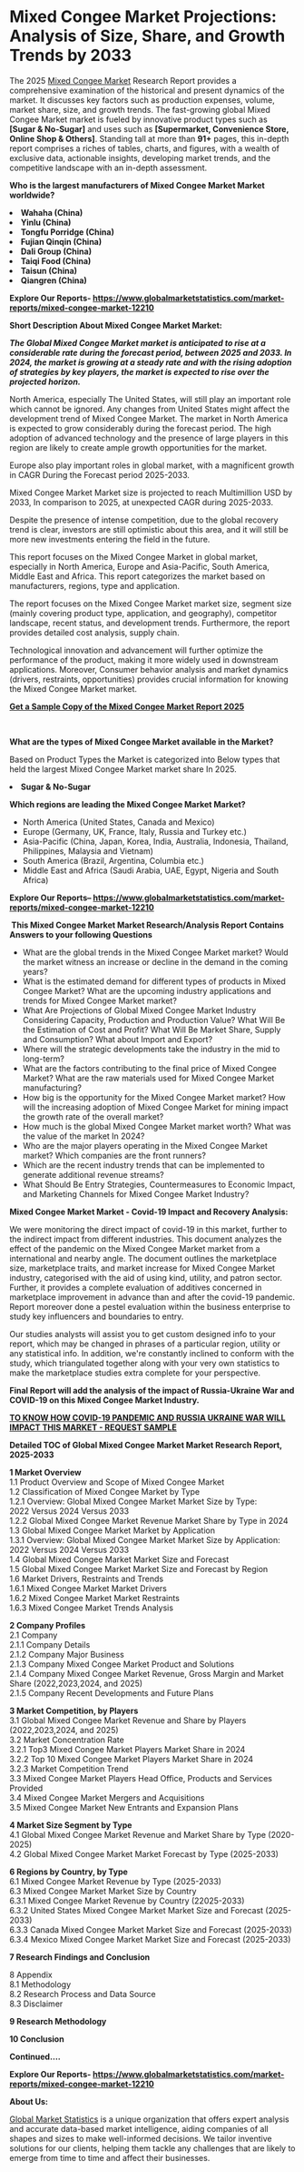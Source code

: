 <H1>Mixed Congee Market Projections: Analysis of Size, Share, and Growth Trends by 2033</H1><p>The 2025 <a href="https://www.globalmarketstatistics.com/market-reports/mixed-congee-market-12210">Mixed Congee Market</a> Research Report provides a comprehensive examination of the historical and present dynamics of the market. It discusses key factors such as production expenses, volume, market share, size, and growth trends. The fast-growing global Mixed Congee Market market is fueled by innovative product types such as <strong>[Sugar & No-Sugar]</strong> and uses such as <strong>[Supermarket, Convenience Store, Online Shop & Others]</strong>. Standing tall at more than <strong>91+</strong> pages, this in-depth report comprises a riches of tables, charts, and figures, with a wealth of exclusive data, actionable insights, developing market trends, and the competitive landscape with an in-depth assessment.</p><p><strong>Who is the largest manufacturers of Mixed Congee Market Market worldwide?</strong></p><p><strong><li>Wahaha (China)<li>Yinlu (China)<li>Tongfu Porridge (China)<li>Fujian Qinqin (China)<li>Dali Group (China)<li>Taiqi Food (China)<li>Taisun (China)<li>Qiangren (China)</strong></p><p><strong>Explore Our Reports-&nbsp;<a href="https://wordhtml.com/">https://www.globalmarketstatistics.com/market-reports/mixed-congee-market-12210</a></strong></p><p><strong>Short Description About Mixed Congee Market Market:</strong></p><p><strong><em>The Global Mixed Congee Market market is anticipated to rise at a considerable rate during the forecast period, between 2025 and 2033. In 2024, the market is growing at a steady rate and with the rising adoption of strategies by key players, the market is expected to rise over the projected horizon.</em></strong></p><p>North America, especially The United States, will still play an important role which cannot be ignored. Any changes from United States might affect the development trend of Mixed Congee Market. The market in North America is expected to grow considerably during the forecast period. The high adoption of advanced technology and the presence of large players in this region are likely to create ample growth opportunities for the market.</p><p>Europe also play important roles in global market, with a magnificent growth in CAGR During the Forecast period 2025-2033.</p><p>Mixed Congee Market Market size is projected to reach Multimillion USD by 2033, In comparison to 2025, at unexpected CAGR during 2025-2033.</p><p>Despite the presence of intense competition, due to the global recovery trend is clear, investors are still optimistic about this area, and it will still be more new investments entering the field in the future.</p><p>This report focuses on the Mixed Congee Market in global market, especially in North America, Europe and Asia-Pacific, South America, Middle East and Africa. This report categorizes the market based on manufacturers, regions, type and application.</p><p>The report focuses on the Mixed Congee Market market size, segment size (mainly covering product type, application, and geography), competitor landscape, recent status, and development trends. Furthermore, the report provides detailed cost analysis, supply chain.</p><p>Technological innovation and advancement will further optimize the performance of the product, making it more widely used in downstream applications. Moreover, Consumer behavior analysis and market dynamics (drivers, restraints, opportunities) provides crucial information for knowing the Mixed Congee Market market.</p><p><strong><a href="https://www.globalmarketstatistics.com/market-reports/mixed-congee-market-12210">Get a Sample Copy of the Mixed Congee Market Report 2025</a></strong></p><p>&nbsp;</p><p><strong>What are the types of Mixed Congee Market available in the Market?</strong></p><p>Based on Product Types the Market is categorized into Below types that held the largest Mixed Congee Market market share In 2025.</p><p><strong><li>Sugar & No-Sugar</strong></p><p><strong>Which regions are leading the Mixed Congee Market Market?</strong></p><ul><li>North America (United States, Canada and Mexico)</li><li>Europe (Germany, UK, France, Italy, Russia and Turkey etc.)</li><li>Asia-Pacific (China, Japan, Korea, India, Australia, Indonesia, Thailand, Philippines, Malaysia and Vietnam)</li><li>South America (Brazil, Argentina, Columbia etc.)</li><li>Middle East and Africa (Saudi Arabia, UAE, Egypt, Nigeria and South Africa)</li></ul><p><strong>Explore Our Reports&ndash;&nbsp;<a href="https://www.globalmarketstatistics.com/market-reports/mixed-congee-market-12210">https://www.globalmarketstatistics.com/market-reports/mixed-congee-market-12210</a></strong></p><p><strong>&nbsp;This Mixed Congee Market Market Research/Analysis Report Contains Answers to your following Questions</strong></p><ul><li>What are the global trends in the Mixed Congee Market market? Would the market witness an increase or decline in the demand in the coming years?</li><li>What is the estimated demand for different types of products in Mixed Congee Market? What are the upcoming industry applications and trends for Mixed Congee Market market?</li><li>What Are Projections of Global Mixed Congee Market Industry Considering Capacity, Production and Production Value? What Will Be the Estimation of Cost and Profit? What Will Be Market Share, Supply and Consumption? What about Import and Export?</li><li>Where will the strategic developments take the industry in the mid to long-term?</li><li>What are the factors contributing to the final price of Mixed Congee Market? What are the raw materials used for Mixed Congee Market manufacturing?</li><li>How big is the opportunity for the Mixed Congee Market market? How will the increasing adoption of Mixed Congee Market for mining impact the growth rate of the overall market?</li><li>How much is the global Mixed Congee Market market worth? What was the value of the market In 2024?</li><li>Who are the major players operating in the Mixed Congee Market market? Which companies are the front runners?</li><li>Which are the recent industry trends that can be implemented to generate additional revenue streams?</li><li>What Should Be Entry Strategies, Countermeasures to Economic Impact, and Marketing Channels for Mixed Congee Market Industry?</li></ul><p><strong>Mixed Congee Market Market - Covid-19 Impact and Recovery Analysis:</strong></p><p>We were monitoring the direct impact of covid-19 in this market, further to the indirect impact from different industries. This document analyzes the effect of the pandemic on the Mixed Congee Market market from a international and nearby angle. The document outlines the marketplace size, marketplace traits, and market increase for Mixed Congee Market industry, categorised with the aid of using kind, utility, and patron sector. Further, it provides a complete evaluation of additives concerned in marketplace improvement in advance than and after the covid-19 pandemic. Report moreover done a pestel evaluation within the business enterprise to study key influencers and boundaries to entry.</p><p>Our studies analysts will assist you to get custom designed info to your report, which may be changed in phrases of a particular region, utility or any statistical info. In addition, we're constantly inclined to conform with the study, which triangulated together along with your very own statistics to make the marketplace studies extra complete for your perspective.</p><p><strong>Final Report will add the analysis of the impact of Russia-Ukraine War and COVID-19 on this Mixed Congee Market Industry.</strong></p><p><strong><a href="https://www.globalmarketstatistics.com/market-reports/mixed-congee-market-12210">TO KNOW HOW COVID-19 PANDEMIC AND RUSSIA UKRAINE WAR WILL IMPACT THIS MARKET - REQUEST SAMPLE</a></strong></p><p><strong>Detailed TOC of Global Mixed Congee Market Market Research Report, 2025-2033</strong></p><p><strong>1 Market Overview</strong><br /> 1.1 Product Overview and Scope of Mixed Congee Market<br /> 1.2 Classification of Mixed Congee Market by Type<br /> 1.2.1 Overview: Global Mixed Congee Market Market Size by Type: 2022&nbsp;Versus 2024 Versus 2033<br /> 1.2.2 Global Mixed Congee Market Revenue Market Share by Type in 2024<br /> 1.3 Global Mixed Congee Market Market by Application<br /> 1.3.1 Overview: Global Mixed Congee Market Market Size by Application: 2022&nbsp;Versus 2024 Versus 2033<br /> 1.4 Global Mixed Congee Market Market Size and Forecast<br /> 1.5 Global Mixed Congee Market Market Size and Forecast by Region<br /> 1.6 Market Drivers, Restraints and Trends<br /> 1.6.1 Mixed Congee Market Market Drivers<br /> 1.6.2 Mixed Congee Market Market Restraints<br /> 1.6.3 Mixed Congee Market Trends Analysis</p><p><strong>2 Company Profiles</strong><br /> 2.1 Company<br /> 2.1.1 Company Details<br /> 2.1.2 Company Major Business<br /> 2.1.3 Company Mixed Congee Market Product and Solutions<br /> 2.1.4 Company Mixed Congee Market Revenue, Gross Margin and Market Share (2022,2023,2024, and 2025)<br /> 2.1.5 Company Recent Developments and Future Plans</p><p><strong>3 Market Competition, by Players</strong><br /> 3.1 Global Mixed Congee Market Revenue and Share by Players (2022,2023,2024, and 2025)<br /> 3.2 Market Concentration Rate<br /> 3.2.1 Top3 Mixed Congee Market Players Market Share in 2024<br /> 3.2.2 Top 10 Mixed Congee Market Players Market Share in 2024<br /> 3.2.3 Market Competition Trend<br /> 3.3 Mixed Congee Market Players Head Office, Products and Services Provided<br /> 3.4 Mixed Congee Market Mergers and Acquisitions<br /> 3.5 Mixed Congee Market New Entrants and Expansion Plans</p><p><strong>4 Market Size Segment by Type</strong><br /> 4.1 Global Mixed Congee Market Revenue and Market Share by Type (2020-2025)<br /> 4.2 Global Mixed Congee Market Market Forecast by Type (2025-2033)</p><p><strong>6 Regions by Country, by Type</strong><br /> 6.1 Mixed Congee Market Revenue by Type (2025-2033)<br /> 6.3 Mixed Congee Market Market Size by Country<br /> 6.3.1 Mixed Congee Market Revenue by Country (22025-2033)<br /> 6.3.2 United States Mixed Congee Market Market Size and Forecast (2025-2033)<br /> 6.3.3 Canada Mixed Congee Market Market Size and Forecast (2025-2033)<br /> 6.3.4 Mexico Mixed Congee Market Market Size and Forecast (2025-2033)</p><p><strong>7 Research Findings and Conclusion</strong></p><p>8 Appendix<br /> 8.1 Methodology<br /> 8.2 Research Process and Data Source<br /> 8.3 Disclaimer</p><p><strong>9 Research Methodology</strong></p><p><strong>10 Conclusion</strong></p><p><strong>Continued&hellip;.</strong></p><p><strong>Explore Our Reports-&nbsp;<a href="Mixed Congee Market">https://www.globalmarketstatistics.com/market-reports/mixed-congee-market-12210</a></strong></p><p><strong>About Us:</strong></p><p><a href="https://www.globalmarketstatistics.com/">Global Market Statistics</a>&nbsp;is a unique organization that offers expert analysis and accurate data-based market intelligence, aiding companies of all shapes and sizes to make well-informed decisions. We tailor inventive solutions for our clients, helping them tackle any challenges that are likely to emerge from time to time and affect their businesses.</p><p>&nbsp;</p>
